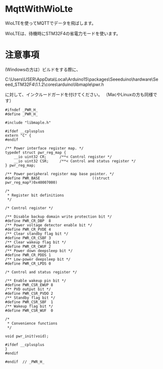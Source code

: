 # MqttWithWioLte
WioLTEを使ってMQTTでデータを飛ばします。

WioLTEは、待機時にSTM32F4の省電力モードを使います。


# 注意事項

(Windowsの方は）ビルドをする際に、

C:\Users\USER\AppData\Local\Arduino15\packages\Seeeduino\hardware\Seeed_STM32F4\1.1.2\cores\arduino\libmaple\pwr.h

に対して、インクルードガードを付けてください。
（MacやLinuxの方も同様です）
~~~
#ifndef _PWR_H_
#define _PWR_H_

#include "libmaple.h"

#ifdef __cplusplus
extern "C" {
#endif

/** Power interface register map. */
typedef struct pwr_reg_map {
    __io uint32 CR;      /**< Control register */
    __io uint32 CSR;     /**< Control and status register */
} pwr_reg_map;

/** Power peripheral register map base pointer. */
#define PWR_BASE                        ((struct pwr_reg_map*)0x40007000)

/*
 * Register bit definitions
 */

/* Control register */

/** Disable backup domain write protection bit */
#define PWR_CR_DBP  8
/** Power voltage detector enable bit */
#define PWR_CR_PVDE 4
/** Clear standby flag bit */
#define PWR_CR_CSBF 3
/** Clear wakeup flag bit */
#define PWR_CR_CWUF 2
/** Power down deepsleep bit */
#define PWR_CR_PDDS 1
/** Low-power deepsleep bit */
#define PWR_CR_LPDS 0

/* Control and status register */

/** Enable wakeup pin bit */
#define PWR_CSR_EWUP 8
/** PVD output bit */
#define PWR_CSR_PVDO 2
/** Standby flag bit */
#define PWR_CSR_SBF  1
/** Wakeup flag bit */
#define PWR_CSR_WUF  0

/*
 * Convenience functions
 */

void pwr_init(void);

#ifdef __cplusplus
}
#endif

#endif  // _PWR_H_
~~~
